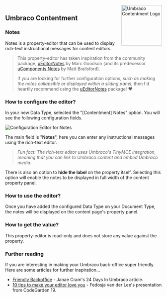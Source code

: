 <img src="../assets/img/logo.png" alt="Umbraco Contentment Logo" title="A shoebox of Umbraco happiness." height="130" align="right">

## Umbraco Contentment

### Notes

Notes is a property-editor that can be used to display rich-text instructional messages for content editors.

> This property-editor has taken inspiration from the community package, [uEditorNotes](https://our.umbraco.com/packages/backoffice-extensions/ueditornotes/) by Marc Goodson (and its predecessor [uComponents Notes](http://ucomponents.github.io/data-types/notes/) by Matt Brailsford).
> 
> If you are looking for further configuration options, _such as making the notes collapsible or displayed within a sliding panel_, then I'd heartily recommend using the [uEditorNotes](https://our.umbraco.com/packages/backoffice-extensions/ueditornotes/) package! :heart:


### How to configure the editor?

In your new Data Type, selected the "[Contentment] Notes" option. You will see the following configuration fields.

![Configuration Editor for Notes](notes--configuration-editor.png)

The main field is "**Notes**", here you can enter any instructional messages using the rich-text editor.

> _Fun fact: The rich-text editor uses Umbraco's TinyMCE integration, meaning that you can link to Umbraco content and embed Umbraco media._

There is also an option to **hide the label** on the property itself. Selecting this option will enable the notes to be displayed in full width of the content property panel.


### How to use the editor?

Once you have added the configured Data Type on your Document Type, the notes will be displayed on the content page's property panel.


### How to get the value?

This property-editor is read-only and does not store any value against the property.


### Further reading

If you are interesting in making your Umbraco back-office super friendly. Here are some articles for further inspiration...

- [Friendly Backoffice](https://24days.in/umbraco-cms/2016/friendly-backoffice/) - Janae Cram's 24 Days In Umbraco article.
- [10 tips to make your editor love you](https://www.perplex.nl/10-tips) - Fedosja van der Lee's presentation from CodeGarden 19.
